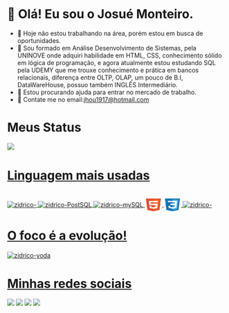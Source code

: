  <h1>👋 Olá! Eu sou o Josué Monteiro.</h1>

- 🔭 Hoje não estou trabalhando na área, porém estou em busca de oportunidades.
- 🌱 Sou formado em Análise Desenvolvimento de Sistemas, pela UNINOVE onde adquiri habilidade em HTML, CSS, conhecimento  sólido em lógica de programação, e agora    atualmente estou estudando SQL pela UDEMY que me trouxe conhecimento e prática em bancos relacionais, diferença entre OLTP, OLAP, um pouco de B.I, DataWareHouse, possuo também INGLÊS Intermediário.
- 🤔 Estou procurando ajuda para entrar no mercado de trabalho. 
- 💬 Contate me no email:jhou1917@hotmail.com

##

<div>
 <h1> Meus Status </h1>
  <a href="https://github.com/zidrico">
  <img height="180em" src="https://github-readme-stats.vercel.app/api?username=zidrico&show_icons=true&theme=dark&include_all_commits=true&count_private=true"/>
   <h1> Linguagem mais usadas </h1>
</div>

<div style="display: inline_block"><br>
   <img align="center" alt="zidrico-" height="30" width="40" color='white'  src="https://simpleicons.org/icons/microsoftsqlserver.svg">
  <img align="center" alt="zidrico-PostSQL" height="30" width="60"<img src="https://img.shields.io/badge/PostgreSQL-316192?style=for-the-  badge&logo=postgresql&logoColor=white" >
  <img align="center" alt="zidrico-mySQL" height="40" width="40" <img src="https://img.shields.io/badge/MySQL-005C84?style=for-the-badge&logo=mysql&logoColor=white" >
  <img align="center" alt="zidrico-HTML" height="30" width="40" src="https://raw.githubusercontent.com/devicons/devicon/master/icons/html5/html5-original.svg">
  <img align="center" alt="zidrico-CSS" height="30" width="40" src="https://raw.githubusercontent.com/devicons/devicon/master/icons/css3/css3-original.svg">
  <img align="center" alt="zidrico-" height="30" width="40" src="">
</div>

 <h1> O foco é a evolução! </h1>
<div>
<img align="center" alt="zidrico-yoda" src="https://i0.wp.com/thumbs.gfycat.com/CorruptUnderstatedDanishswedishfarmdog-size_restricted.gif">
</div>

 ##

<div>
 <h1> Minhas redes sociais</h1>
  <a href="https://www.instagram.com/josue_redhot/" target="_blank"><img src="https://img.shields.io/badge/-Instagram-%23E4405F?style=for-the-badge&logo=instagram&logoColor=white" target="_blank"></a>
 	<a href="https://www.twitch.tv/jhoplay1996" target="_blank"><img src="https://img.shields.io/badge/Twitch-9146FF?style=for-the-badge&logo=twitch&logoColor=white" target="_blank"></a>
  <a href = "mailto:jhou1917@gmail.com"><img src="https://img.shields.io/badge/-Gmail-%23333?style=for-the-badge&logo=gmail&logoColor=white" target="_blank"></a>
  <a href="https://www.linkedin.com/in/josu%C3%A9-monteiro-34121b182/" target="_blank"><img src="https://img.shields.io/badge/-LinkedIn-%230077B5?style=for-the-badge&logo=linkedin&logoColor=white" target="_blank"></a> 
 
  
</div>
  
